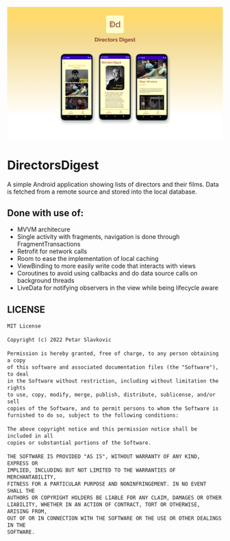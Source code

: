 ![project_banner](/media/dd_banner.png)

# DirectorsDigest
A simple Android application showing lists of directors and their films. Data is fetched from a remote source and stored into the local database.

## Done with use of:
- MVVM architecure
- Single activity with fragments, navigation is done through FragmentTransactions
- Retrofit for network calls
- Room to ease the implementation of local caching
- ViewBinding to more easily write code that interacts with views
- Coroutines to avoid using callbacks and do data source calls on background threads
- LiveData for notifying observers in the view while being lifecycle aware
 
 ## LICENSE
```
MIT License

Copyright (c) 2022 Petar Slavkovic

Permission is hereby granted, free of charge, to any person obtaining a copy
of this software and associated documentation files (the "Software"), to deal
in the Software without restriction, including without limitation the rights
to use, copy, modify, merge, publish, distribute, sublicense, and/or sell
copies of the Software, and to permit persons to whom the Software is
furnished to do so, subject to the following conditions:

The above copyright notice and this permission notice shall be included in all
copies or substantial portions of the Software.

THE SOFTWARE IS PROVIDED "AS IS", WITHOUT WARRANTY OF ANY KIND, EXPRESS OR
IMPLIED, INCLUDING BUT NOT LIMITED TO THE WARRANTIES OF MERCHANTABILITY,
FITNESS FOR A PARTICULAR PURPOSE AND NONINFRINGEMENT. IN NO EVENT SHALL THE
AUTHORS OR COPYRIGHT HOLDERS BE LIABLE FOR ANY CLAIM, DAMAGES OR OTHER
LIABILITY, WHETHER IN AN ACTION OF CONTRACT, TORT OR OTHERWISE, ARISING FROM,
OUT OF OR IN CONNECTION WITH THE SOFTWARE OR THE USE OR OTHER DEALINGS IN THE
SOFTWARE.
```
